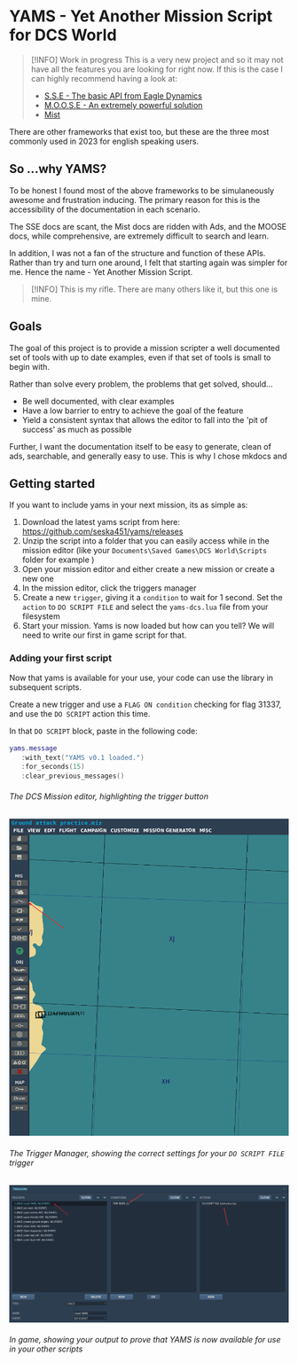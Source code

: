 # YAMS - Yet Another Mission Script for DCS World

> [!INFO] Work in progress
> This is a very new project and so it may not have all the features you are looking for right now.
> If this is the case I can highly recommend having a look at:
> 
> * [S.S.E - The basic API from Eagle Dynamics](https://wiki.hoggitworld.com/view/Simulator_Scripting_Engine_Documentation#Simulator_Scripting_Engine)
> * [M.O.O.S.E - An extremely powerful solution](https://flightcontrol-master.github.io/MOOSE_DOCS/)
> * [Mist](https://wiki.hoggitworld.com/view/Mission_Scripting_Tools_Documentation)

There are other frameworks that exist too, but these are the three most commonly used in 2023 for english speaking users.

## So ...why YAMS?

To be honest I found most of the above frameworks to be simulaneously awesome and frustration inducing. The primary reason for this
is the accessibility of the documentation in each scenario. 

The SSE docs are scant, the Mist docs are ridden with Ads, and the MOOSE docs, while comprehensive, are extremely difficult to search and learn.

In addition, I was not a fan of the structure and function of these APIs. Rather than try and turn one around, I felt that starting again was simpler for me. Hence the name - Yet Another Mission Script.

> [!INFO] This is my rifle. 
> There are many others like it, but this one is mine.
>

## Goals

The goal of this project is to provide a mission scripter a well documented set of tools with up to date examples, even if that set of tools is small to begin with.

Rather than solve every problem, the problems that get solved, should...

* Be well documented, with clear examples
* Have a low barrier to entry to achieve the goal of the feature
* Yield a consistent syntax that allows the editor to fall into the 'pit of success' as much as possible

Further, I want the documentation itself to be easy to generate, clean of ads, searchable, and generally easy to use. This is why I chose mkdocs and

## Getting started

If you want to include yams in your next mission, its as simple as:

1. Download the latest yams script from here: https://github.com/seska451/yams/releases
2. Unzip the script into a folder that you can easily access while in the mission editor (like your `Documents\Saved Games\DCS World\Scripts` folder for example )
3. Open your mission editor and either create a new mission or create a new one
4. In the mission editor, click the triggers manager
5. Create a new `trigger`, giving it a `condition` to wait for 1 second. Set the `action` to `DO SCRIPT FILE` and select the `yams-dcs.lua` file from your filesystem
6. Start your mission. Yams is now loaded but how can you tell? We will need to write our first in game script for that.

### Adding your first script

Now that yams is available for your use, your code can use the library in subsequent scripts.

Create a new trigger and use a `FLAG ON condition` checking for flag 31337, and use the `DO SCRIPT` action this time.

In that `DO SCRIPT` block, paste in the following code:

```lua
yams.message
   :with_text("YAMS v0.1 loaded.")
   :for_seconds(15)
   :clear_previous_messages()
```

###### _The DCS Mission editor, highlighting the trigger button_
![The DCS Mission editor, highlighting the trigger button](/assets/open-triggers.png)

###### _The Trigger Manager, showing the correct settings for your `DO SCRIPT FILE` trigger_
![The Trigger Manager, showing the correct settings for your DO SCRIPT FILE trigger](assets%2Fadding-yams.png)

###### _In game, showing your output to prove that YAMS is now available for use in your other scripts_